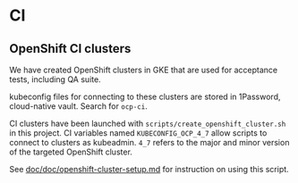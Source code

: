 # CI

## OpenShift CI clusters

We have created OpenShift clusters in GKE that are used for acceptance tests, including QA suite.

kubeconfig files for connecting to these clusters are stored in 1Password, cloud-native vault.
Search for `ocp-ci`.

CI clusters have been launched with `scripts/create_openshift_cluster.sh` in this project. CI variables named `KUBECONFIG_OCP_4_7` allow scripts to connect to clusters as kubeadmin. `4_7` refers to the major and minor version of the targeted OpenShift cluster.

See [doc/doc/openshift-cluster-setup.md](../doc/openshift-cluster-setup.md) for instruction on using this script.
